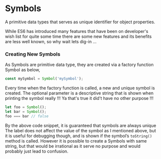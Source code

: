# Symbols

A primitive data types that serves as unique identifier for object properties.

While ES6 has introduced many features that have been on developer's wish list for quite some time there are some new features and its benefits are less well known, so why wait lets dig-in ...

### Creating New Symbols

As Symbols  are primitive data type, they are created via a factory function Symbol as below,

```js
const mySymbol = Symbol('mySymbol');
```

Every time when the factory function is called, a new and unique symbol is created. The optional parameter is a descriptive string that is shown when printing the symbol really !!! Ya that's true it did't have no other purpose !!!

```js
let foo = Symbol();
let bar = Symbol();
foo === bar // false
```

By the above code snippet, it is guaranteed that symbols are always unique  The label does not affect the value of the symbol as I mentioned above, but it is useful for debugging though, and is shown if the symbol’s `toString()` method is called. However it is possible to create a Symbols with same string, but that would be irrational as it serve no purpose and would probably just lead to confusion.

